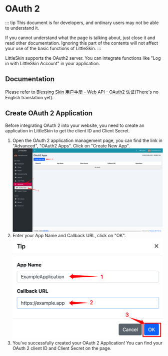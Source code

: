# OAuth 2

::: tip
This document is for developers, and ordinary users may not be able to understand it.

If you cannot understand what the page is talking about, just close it and read other documentation. Ignoring this part of the contents will not affect your use of the basic functions of LittleSkin.
:::

LittleSkin supports the OAuth2 server. You can integrate functions like "Log in with LittleSkin Account" in your application.

## Documentation

Please refer to [Blessing Skin 用户手册 - Web API - OAuth2 认证](https://blessing.netlify.app/api/oauth.html)(There's no English translation yet).

## Create OAuth 2 Application

Before integrating OAuth 2 into your website, you need to create an application in LittleSkin to get the client ID and Client Secret.

1. Open the OAuth 2 application management page, you can find the link in "Advanced", "OAuth2 Apps". Click on "Create New App".
![open-page](./assets/oauth2/open-page.png)
2. Enter your App Name and Callback URL, click on "OK".
![create-app](./assets/oauth2/create-app.png)
3. You've successfully created your OAuth 2 Application! You can find your OAuth 2 client ID and Client Secret on the page.